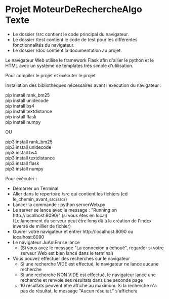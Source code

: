 # Projet MoteurDeRechercheAlgo Texte

- Le dossier /src contient le code principal du navigateur.  
- Le dossier /test contient le code de test pour les différentes fonctionnalités du navigateur.  
- Le dossier /doc contient la documentation au projet.  

Le navigateur Web utilise le framework Flask afin d'allier le python et le HTML avec un système de templates très simple d'utilisation.  

Pour compiler le projet et exécuter le projet  

Installation des bibliothèques nécessaires avant l'exécution du navigateur :  

pip install rank_bm25  
pip install unidecode  
pip install bs4  
pip install textdistance  
pip install flask  
pip install numpy  
  
OU  
  
pip3 install rank_bm25  
pip3 install unidecode  
pip3 install bs4  
pip3 install textdistance  
pip3 install flask  
pip3 install numpy  


Pour exécuter :   

- Démarrer un Terminal   
- Aller dans le repertoire /src qui contient les fichiers (cd le_chemin_avant_src/src/)  
- Lancer la commande : python serverWeb.py  
- Le server se lance avec le message : "Running on http://localhost:8090/" (si vous êtes en local)  
(Le lancement du serveur peut être long dû à la création de l'index inversé de millier de fichier)  
- Ouvrer votre navigateur et entrer http://localhost:8090 ou localhost:8090  
- Le navigateur JuAmEm se lance  
	- (Si vous avez le message "La connexion a échoué", regarder si votre serveur Web est bien lancé dans le terminal)  
- Vous pouvez effectuer des recherches sur le navigateur   
	- Si une recherche VIDE est effectué, le navigateur ne lance aucune recherche  
	- Si une recherche NON VIDE est effectué, le navigateur lance une recherche et renvoie ses résultats dans une seconde page  
	- 10 résultats peuvent être affiché au maximum. Si la recherche n'a pas de résultat, le message "Aucun résultat." s'affichera  
